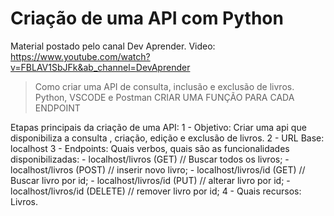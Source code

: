 # Criação de uma API com Python

Material postado pelo canal Dev Aprender.
Video: <https://www.youtube.com/watch?v=FBLAV1SbJFk&ab_channel=DevAprender>

> Como criar uma API de consulta, inclusão e exclusão de livros.
> Python, VSCODE e Postman
> CRIAR UMA FUNÇÃO PARA CADA ENDPOINT

Etapas principais da criação de uma API:
 1 - Objetivo: Criar uma api que disponibiliza a consulta , criação, edição e exclusão de livros.
 2 - URL Base: localhost
 3 - Endpoints: Quais verbos, quais são as funcionalidades disponibilizadas:
    - localhost/livros (GET) // Buscar todos os livros;
    - localhost/livros (POST) // inserir novo livro;
    - localhost/livros/id (GET) // Buscar livro por id;
    - localhost/livros/id (PUT) // alterar livro por id;
    - localhost/livros/id (DELETE) // remover livro por id;
 4 - Quais recursos: Livros.

